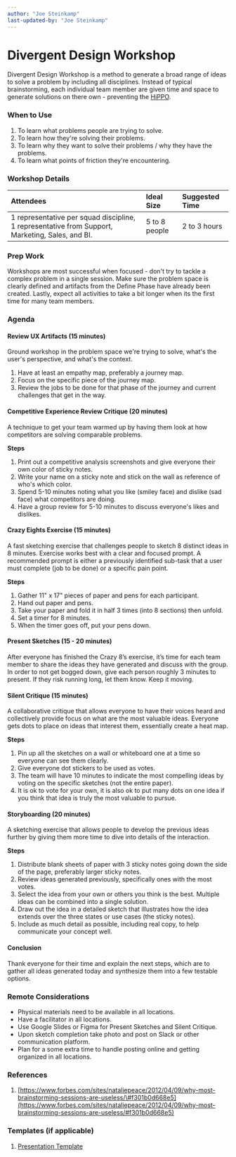 ```yaml
---
author: "Joe Steinkamp"
last-updated-by: "Joe Steinkamp"
---
```


# Divergent Design Workshop

Divergent Design Workshop is a method to generate a broad range of ideas to solve a problem by including all disciplines. Instead of typical brainstorming, each individual team member are given time and space to generate solutions on there own - preventing the [HiPPO](http://whatis.techtarget.com/definition/HiPPOs-highest-paid-persons-opinions).

### When to Use

1. To learn what problems people are trying to solve.
2. To learn how they're solving their problems.
3. To learn why they want to solve their problems / why they have the problems.
4. To learn what points of friction they're encountering.

### Workshop Details

| Attendees | Ideal Size | Suggested Time |
| :--- | :--- | :--- |
| 1 representative per squad discipline, 1 representative from Support, Marketing, Sales, and BI. | 5 to 8 people | 2 to 3 hours |

### Prep Work

Workshops are most successful when focused - don't try to tackle a complex problem in a single session. Make sure the problem space is clearly defined and artifacts from the Define Phase have already been created. Lastly, expect all activities to take a bit longer when its the first time for many team members.

### Agenda

#### Review UX Artifacts \(15 minutes\)

Ground workshop in the problem space we're trying to solve, what's the user's perspective, and what's the context.

1. Have at least an empathy map, preferably a journey map.
2. Focus on the specific piece of the journey map.
3. Review the jobs to be done for that phase of the journey and current challenges that get in the way.

#### Competitive Experience Review Critique \(20 minutes\)

A technique to get your team warmed up by having them look at how competitors are solving comparable problems.

**Steps**

1. Print out a competitive analysis screenshots and give everyone their own color of sticky notes.
2. Write your name on a sticky note and stick on the wall as reference of who's which color.
3. Spend 5-10 minutes noting what you like \(smiley face\) and dislike \(sad face\) what competitors are doing.
4. Have a group review for 5-10 minutes to discuss everyone's likes and dislikes.

#### Crazy Eights Exercise \(15 minutes\)

A fast sketching exercise that challenges people to sketch 8 distinct ideas in 8 minutes. Exercise works best with a clear and focused prompt. A recommended prompt is either a previously identified sub-task that a user must complete \(job to be done\) or a specific pain point.

**Steps**

1. Gather 11" x 17" pieces of paper and pens for each participant.
2. Hand out paper and pens.
3. Take your paper and fold it in half 3 times \(into 8 sections\) then unfold.
4. Set a timer for 8 minutes.
5. When the timer goes off, put your pens down.

#### Present Sketches \(15 - 20 minutes\)

After everyone has finished the Crazy 8’s exercise, it’s time for each team member to share the ideas they have generated and discuss with the group. In order to not get bogged down, give each person roughly 3 minutes to present. If they risk running long, let them know. Keep it moving.

#### Silent Critique \(15 minutes\)

A collaborative critique that allows everyone to have their voices heard and collectively provide focus on what are the most valuable ideas. Everyone gets dots to place on ideas that interest them, essentially create a heat map.

**Steps**

1. Pin up all the sketches on a wall or whiteboard one at a time so everyone can see them clearly.
2. Give everyone dot stickers to be used as votes.
3. The team will have 10 minutes to indicate the most compelling ideas by voting on the specific sketches \(not the entire paper\).
4. It is ok to vote for your own, it is also ok to put many dots on one idea if you think that idea is truly the most valuable to pursue.

#### Storyboarding \(20 minutes\)

A sketching exercise that allows people to develop the previous ideas further by giving them more time to dive into details of the interaction.

**Steps**

1. Distribute blank sheets of paper with 3 sticky notes going down the side of the page, preferably larger sticky notes.
2. Review ideas generated previously, specifically ones with the most votes.
3. Select the idea from your own or others you think is the best. Multiple ideas can be combined into a single solution.
4. Draw out the idea in a detailed sketch that illustrates how the idea extends over the three states or use cases \(the sticky notes\).
5. Include as much detail as possible, including real copy, to help communicate your concept well.

#### Conclusion

Thank everyone for their time and explain the next steps, which are to gather all ideas generated today and synthesize them into a few testable options.

### Remote Considerations

* Physical materials need to be available in all locations.
* Have a facilitator in all locations.
* Use Google Slides or Figma for Present Sketches and Silent Critique.
* Upon sketch completion take photo and post on Slack or other communication platform.
* Plan for a some extra time to handle posting online and getting organized in all locations.

### References

1. [https://www.forbes.com/sites/nataliepeace/2012/04/09/why-most-brainstorming-sessions-are-useless/\#f301b0d668e5](https://www.forbes.com/sites/nataliepeace/2012/04/09/why-most-brainstorming-sessions-are-useless/#f301b0d668e5)

### Templates \(if applicable\)

1. [Presentation Template](https://docs.google.com/presentation/d/1QYKmRqKn_FIWdU7QlAFcJXtwMLEtZRMJTmOO0Ja5cIQ/)



